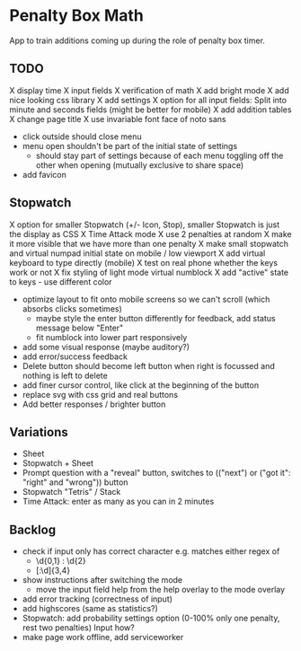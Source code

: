 # Penalty Box Math

App to train additions coming up during the role of penalty box timer.

## TODO

X display time
X input fields
X verification of math
X add bright mode
X add nice looking css library
X add settings
X option for all input fields: Split into minute and seconds fields (might be better for mobile)
X add addition tables
X change page title
X use invariable font face of noto sans
- click outside should close menu
- menu open shouldn't be part of the initial state of settings
  - should stay part of settings because of each menu toggling off the other when opening (mutually exclusive to share space)
- add favicon

## Stopwatch

X option for smaller Stopwatch (+/- Icon, Stop), smaller Stopwatch is just the display as CSS
X Time Attack mode
X use 2 penalties at random
  X make it more visible that we have more than one penalty
X make small stopwatch and virtual numpad initial state on mobile / low viewport
X add virtual keyboard to type directly (mobile)
  X test on real phone whether the keys work or not
  X fix styling of light mode virtual numblock
  X add "active" state to keys
    - use different color
  - optimize layout to fit onto mobile screens so we can't scroll (which absorbs clicks sometimes)
    - maybe style the enter button differently for feedback, add status message below "Enter"
    - fit numblock into lower part responsively
  - add some visual response (maybe auditory?)
  - add error/success feedback
  - Delete button should become left button when right is focussed and nothing is left to delete
  - add finer cursor control, like click at the beginning of the button
  - replace svg with css grid and real buttons
- Add better responses / brighter button

## Variations

- Sheet
- Stopwatch + Sheet
- Prompt question with a "reveal" button, switches to (("next") or ("got it": "right" and "wrong")) button
- Stopwatch "Tetris" / Stack
- Time Attack: enter as many as you can in 2 minutes


## Backlog

- check if input only has correct character e.g. matches either regex of
  - \d{0,1} : \d{2}
  - [:\d]{3,4}
- show instructions after switching the mode
  - move the input field help from the help overlay to the mode overlay
- add error tracking (correctness of input)
- add highscores (same as statistics?)
- Stopwatch: add probability settings option (0-100% only one penalty, rest two penalties) Input how?
- make page work offline, add serviceworker